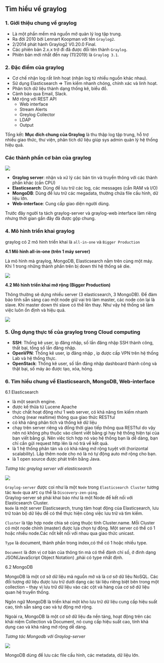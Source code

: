 ## Tìm hiểu về graylog  

### 1. Giới thiệu chung về graylog  

- Là một phần mềm mã nguồn mở quản lý log tập trung.  
- Ra đời 2010 bởi Lennart Koopman với tên `Graylog2`.  
- 2/2014 phát hành Graylog2 V0.20.0 Final.  
- Các phiên bản 2.x.x  trở đi đã được đổi tên thành `Graylog`.  
- Phiên bản mới nhất đến nay (11/2019) là `Graylog 3.1`.  

### 2. Đặc điểm của graylog  

- Cơ chế nhận log rất linh hoạt (nhận log từ nhiều nguồn khác nhau).  
- Sử dụng Elasticsearch => Tìm kiếm nhanh chóng, chính xác và linh hoạt.  
- Phân tích dữ liệu thành dạng thống kê, biểu đồ.  
- Cảnh báo qua Email, Slack.  
- Mở rộng với REST API 
    - Web interface  
    - Stream Alerts  
    - Greylog Collector  
    - LDAP  
    - Output  

Tổng kết: **Mục đích chung của Graylog** là thu thập log tập trung, hỗ trợ nhiều giao thức, thư viện, phân tích dữ liệu giúp sys admin quản lý hệ thống hiệu quả.  

### Các thành phần cơ bản của graylog  

<img src="https://i.imgur.com/KIAYi3l.png">  

- **Graylog server**: nhận và xử lý các bản tin và truyền thông với các thành phần khác (cần CPU)  
- **Elasticsearch**: Dùng để lưu trữ các log, các messages (cần RAM và I/O)  
- **MongoDB**: Dùng để lưu trữ các megadata, thường chứa file cấu hình, dữ liệu lớn.  
- **Web-interface**: Cung cấp giao diện người dùng. 

Trước đây người ta tách graylog-server và graylog-web interface làm riêng nhưng thời gian gần đây đã được gộp chung.

### 4. Mô hình triển khai graylog  

graylog có 2 mô hình triển khai là `all-in-one` và `Bigger Production`  

**4.1 Mô hình all-in-one (trên 1 máy server)**

Là mô hình mà graylog, MongoDB, Elasticsearch nằm trên cùng một máy. Khi 1 trong những thành phần trên bị down thì hệ thống sẽ die.  

<img src="https://i.imgur.com/nvAzq2E.png">  

**4.2 Mô hình triển khai mở rộng (Bigger Production)**  

Thông thường sẽ dựng nhiều server (3 elasticsearch, 3 MongoDB). Để đảm bảo tính sẵn sàng cao một node giữ vai trò làm master, các node còn lại là slave. Khi master down thì slave có thể lên thay. Như vậy hệ thống sẽ làm việc luôn ổn định và hiệu quả.  

<img src="https://i.imgur.com/bPFMMPJ.png">  

### 5. Ứng dụng thực tế của graylog trong Cloud computing  

- **SSH**: Thống kê user, ip đăng nhập, số lần đăng nhập SSH thành công, thất bại, tổng số lần đăng nhập.  
- **OpenVPN**: Thống kê user, ip đăng nhập , ip được cấp VPN trên hệ thống Lab và hệ thống thực.  
- **OpenStack**: Thống kê user, số lần đăng nhập dashboard thành công và thật bại, số máy ảo được tạo, xóa, hỏng.

### 6. Tìm hiểu chung về Elasticsearch, MongoDB, Web-interface  

6.1 Elasticsearch  
- là một search engine.  
- được kế thừa từ Lucene Apache  
- thực chất hoạt động như 1 web server, có khả năng tìm kiếm nhanh chóng (near realtime) thông qua giao thức RESTful  
- có khả năng phân tích và thống kê dữ liệu  
- chạy trên server riêng và đồng thời giao tiếp thông qua RESTful do vậy nên nó không phụ thuộc vào client viết bằng gì hay hệ thống hiện tại của bạn viết bằng gì. Nên việc tích hợp nó vào hệ thống bạn là dễ dàng, bạn chỉ cần gửi request http lên là nó trả về kết quả.  
- là 1 hệ thống phân tán và có khả năng mở rộng tuyệt vời (horizontal scalability). Lắp thêm node cho nó là nó tự động auto mở rộng cho bạn.  
- là 1 open source được phát triển bằng Java.  

*Tương tác graylog server với elasticsearch*  

<img src="https://i.imgur.com/a21lVZH.png">  

 `Graylog-server` được coi như là một `Node` trong `Elasticsearch Cluster` tương tác `Node` qua `API` cụ thể là `Discovery-zen-ping`.  
 Graylog-server sẽ phải khai báo như là một Node để kết nối với Elasticsearch Cluster.  
`Node` là một server Elasticsearch, trung tâm hoạt động của Elasticsearch, lưu trữ toàn bộ dữ liệu để có thể thực hiện công việc lưu trữ và tìm kiếm.

`Cluster` là tập hợp node chia sẻ cùng thuộc tính Cluster.name. Mỗi Cluster có một node chính (master) được lựa chọn tự động. Một server có thể có 1 hoặc nhiều node.Các nốt kết nối với nhau qua giao thức unicast.

`Type` là document, thành phần trong index,có thể có 1 hoặc nhiều type.

`Document` là đơn vị cơ bản của thông tin mà có thể đánh chỉ số, ở đinh dạng JSON(JavaScript Object Notation) ,phải có type nhất định.  

6.2 MongoDB  

MongoDB là một cơ sở dữ liệu mã nguồn mở và là cơ sở dữ liệu NoSQL. Các đối tượng dữ liệu được lưu trữ dưới dạng các tài liệu riêng biệt bên trong một collection – thay vì lưu trữ dữ liệu vào các cột và hàng của cơ sở dữ liệu quan hệ truyền thống.

Ngôn ngữ MongoDB là triển khai một kho lưu trữ dữ liệu cung cấp hiệu suất cao, tính sẵn sàng cao và tự động mở rộng.  

Ngoài ra, MongoDB là một cơ sở dữ liệu đa nền tảng, hoạt động trên các khái niệm Collection và Document, nó cung cấp hiệu suất cao, tính khả dụng cao và khả năng mở rộng dễ dàng.  

*Tương tác Mongodb với Graylog-server*

<img src="https://i.imgur.com/9pzvVrd.png">  

MongoDB dùng để lưu các file cấu hình, các metadata, dữ liệu lớn. 
